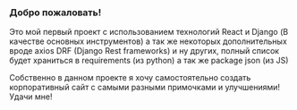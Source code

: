 
### Добро пожаловать! 

Это мой первый проект с использованием технологий
React и Django (В качестве основных инструментов)
а так же некоторых дополнительных вроде axios DRF
(Django Rest frameworks) и ну других, полный список
будет храниться в requirements (из python) а так же 
package json (из JS)

Собственно в данном проекте я хочу самостоятельно
создать корпоративный сайт с самыми разными примочками
и улучшениями! Удачи мне!